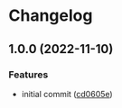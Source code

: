 # Changelog

## 1.0.0 (2022-11-10)


### Features

* initial commit ([cd0605e](https://github.com/joshuaavalon/read-env-vars/commit/cd0605e0ca69842f9ff86bebcbfe21d5ef3155c2))
